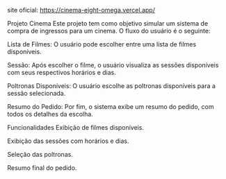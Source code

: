 site oficial: https://cinema-eight-omega.vercel.app/

Projeto Cinema
Este projeto tem como objetivo simular um sistema de compra de ingressos para um cinema. O fluxo do usuário é o seguinte:

Lista de Filmes: O usuário pode escolher entre uma lista de filmes disponíveis.

Sessão: Após escolher o filme, o usuário visualiza as sessões disponíveis com seus respectivos horários e dias.

Poltronas Disponíveis: O usuário escolhe as poltronas disponíveis para a sessão selecionada.

Resumo do Pedido: Por fim, o sistema exibe um resumo do pedido, com todos os detalhes da escolha.

Funcionalidades
Exibição de filmes disponíveis.

Exibição das sessões com horários e dias.

Seleção das poltronas.

Resumo final do pedido.
